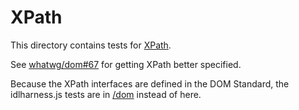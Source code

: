 # XPath

This directory contains tests for [XPath](https://www.w3.org/TR/DOM-Level-3-XPath/).

See [whatwg/dom#67](https://github.com/whatwg/dom/issues/67) for getting XPath
better specified.

Because the XPath interfaces are defined in the DOM Standard, the idlharness.js
tests are in [/dom]([/dom) instead of here.
